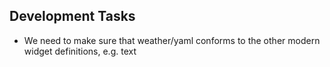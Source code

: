 ## Development Tasks
- We need to make sure that weather/yaml conforms to the other modern widget definitions, e.g. text